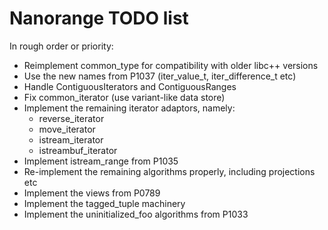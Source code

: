 
# Nanorange TODO list #

In rough order or priority:

* Reimplement common_type for compatibility with older libc++ versions
* Use the new names from P1037 (iter_value_t, iter_difference_t etc)
* Handle ContiguousIterators and ContiguousRanges
* Fix common_iterator (use variant-like data store)
* Implement the remaining iterator adaptors, namely:
  * reverse_iterator
  * move_iterator
  * istream_iterator
  * istreambuf_iterator
* Implement istream_range from P1035
* Re-implement the remaining algorithms properly, including projections etc
* Implement the views from P0789
* Implement the tagged_tuple machinery
* Implement the uninitialized_foo algorithms from P1033
